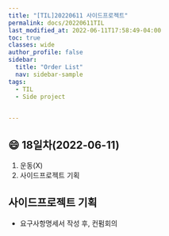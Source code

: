 ```yaml
---
title: "[TIL]20220611 사이드프로젝트"
permalink: docs/20220611TIL
last_modified_at: 2022-06-11T17:58:49-04:00
toc: true
classes: wide
author_profile: false
sidebar:
  title: "Order List"
  nav: sidebar-sample
tags:
  - TIL
  - Side project
  

---
```


## :smile: 18일차(2022-06-11)


1. 운동(X)
2. 사이드프로젝트 기획

## 사이드프로젝트 기획
 - 요구사항명세서 작성 후, 컨펌회의